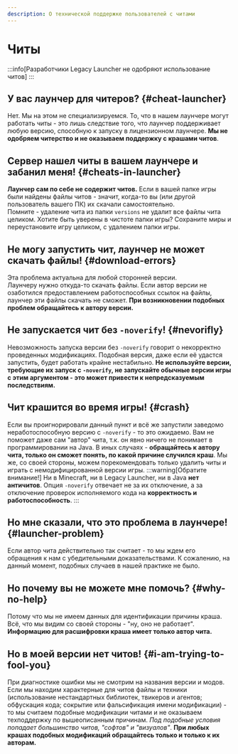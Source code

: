 ```yaml
---
description: О технической поддержке пользователей с читами
---
```

# Читы
:::info[Разработчики Legacy Launcher не одобряют использование читов]
:::

## У вас лаунчер для читеров? {#cheat-launcher}
Нет. Мы на этом не специализируемся. То, что в нашем лаунчере могут работать читы - это лишь следствие того, что лаунчер поддерживает любую версию, способную к запуску в лицензионном лаунчере. **Мы не одобряем читерство и не оказываем поддержку с крашами читов**.

## Сервер нашел читы в вашем лаунчере и забанил меня! {#cheats-in-launcher}
**Лаунчер сам по себе не содержит читов.** Если в вашей папке игры были найдены файлы читов - значит, когда-то вы (или другой пользователь вашего ПК) их скачали самостоятельно.  
Помните - удаление чита из папки `versions` не удалит все файлы чита целиком. Хотите быть уверены в чистоте папки игры? Сохраните миры и переустановите игру целиком, с удалением папки игры.

## Не могу запустить чит, лаунчер не может скачать файлы! {#download-errors}
Эта проблема актуальна для любой сторонней версии.  
Лаунчеру нужно откуда-то скачать файлы. Если автор версии не озаботился предоставлением работоспособных ссылок на файлы, лаунчер эти файлы скачать не сможет. **При возникновении подобных проблем обращайтесь к автору версии.**

## Не запускается чит без `-noverify`! {#nevorifly}
Невозможность запуска версии без `-noverify` говорит о некорректно проведенных модификациях. Подобная версия, даже если её удастся запустить, будет работать крайне нестабильно. **Не используйте версии, требующие их запуск с `-noverify`, не запускайте обычные версии игры с этим аргументом - это может привести к непредсказуемым последствиям.**

## Чит крашится во время игры! {#crash}
Если вы проигнорировали данный пункт и всё же запустили заведомо неработоспособную версию с `-noverify` - то это ожидаемо. Вам не поможет даже сам "автор" чита, т.к. он явно ничего не понимает в программировании на Java.
В иных случаях - **обращайтесь к автору чита, только он сможет понять, по какой причине случился краш**. Мы же, со своей стороны, можем порекомендовать только удалить читы и играть с немодифицированной версии игры.
:::warning[Обратите внимание!]
Ни в Minecraft, ни в Legacy Launcher, ни в Java **нет античитов**. Опция `-noverify` отвечает не за их отключение, а за отключение проверок исполняемого кода на **корректность и работоспособность**.
:::

## Но мне сказали, что это проблема в лаунчере! {#launcher-problem}
Если автор чита действительно так считает - то мы ждем его обращения к нам с убедительными доказательствами. К сожалению, на данный момент, подобных случаев в нашей практике не было.

## Но почему вы не можете мне помочь? {#why-no-help}
Потому что мы не имеем данных для идентификации причины краша. Всё, что мы видим со своей стороны - "ну, оно не работает". **Информацию для расшифровки краша имеет только автор чита.**

## Но в моей версии нет читов! {#i-am-trying-to-fool-you}
При диагностике ошибки мы не смотрим на названия версии и модов. Если мы находим характерные для читов файлы и техники (использование нестандартных библиотек, твикеров и агентов; обфускация кода; сокрытие или фальсификация имени модификации) - то мы считаем подобные модификации читами и не оказываем техподдержку по вышеописанным причинам. *Под подобные условия попадает большинство читов, "софтов" и "визуалов"*. **При любых крашах подобных модификаций обращайтесь только и только к их авторам.**